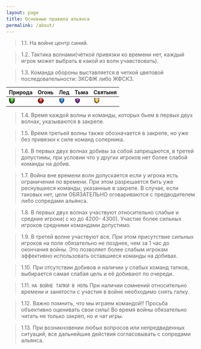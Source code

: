 ```yaml
---
layout: page
title: Основные правила альянса
permalink: /about/
---
```


> 1.1. На войне центр синий.

> 1.2. Тактика волнами(чёткой привязки ко времени нет, каждый игрок может выбрать в какой из волн учавствовать).

> 1.3. Команда обороны выставляется в четкой цветовой последовательности: ЗКСФЖ либо ЖФСКЗ.

| Природа                                                                                                                           | Огонь                                                                                                                         | Лед                                                                                                                         | Тьма                                                                                                                          | Святыня                                                                                                                       |
| --------------------------------------------------------------------------------------------------------------------------------- | ----------------------------------------------------------------------------------------------------------------------------- | --------------------------------------------------------------------------------------------------------------------------- | ----------------------------------------------------------------------------------------------------------------------------- | ----------------------------------------------------------------------------------------------------------------------------- |
| ![alt text](https://raw.githubusercontent.com/shangri-la-aliance/shangri-la-aliance.github.io/blakmer/images/nature.png "Nature") | ![alt text](https://raw.githubusercontent.com/shangri-la-aliance/shangri-la-aliance.github.io/blakmer/images/fire.png "Fire") | ![alt text](https://raw.githubusercontent.com/shangri-la-aliance/shangri-la-aliance.github.io/blakmer/images/ice.png "Ice") | ![alt text](https://raw.githubusercontent.com/shangri-la-aliance/shangri-la-aliance.github.io/blakmer/images/dark.png "Dark") | ![alt text](https://raw.githubusercontent.com/shangri-la-aliance/shangri-la-aliance.github.io/blakmer/images/holy.png "Holy") |

> 1.4. Время каждой волны и команды, которых бьем в первых двух волнах, указываются в закрепе.

> 1.5. Время третьей волны также обозначается в закрепе, но уже без привязки к силе команд соперника.

> 1.6. В первых двух волнах добивы за собой запрещаются, в третей допустимы, при условии что у других игроков нет более слабой команды на добив.

> 1.7. Война вне времени волн допускается если у игрока есть ограничения по времени. При этом разрешается бить уже реснувшиеся команды, указанные в закрепе. В случае, если таковых нет, цели ОБЯЗАТЕЛЬНО оговариваются с предводителем либо сопредами альянса.

> 1.8. В первых двух волнах участвуют относительно слабые и средние игроки( с ко до 4200- 4300). Участие более сильных игроков средними командами допустимо.

> 1.9. В третей волне участвуют все. При этом присутствие сильных игроков на поле обязательно не позднее, чем за 1 час до окончания войны. Это позволяет более слабым игрокам эффективно использовать оставшиеся команды на добивах.

> 1.10. При отсутствии добивов и наличии у слабых команд тапков, выбирается самая слабая цель и её добивают по очереди.

> 1.11. `НА ВОЙНЕ ТАПКИ В НОЛЬ` При наличии сомнений относительно времени и занятости с участия в войне необходимо снять галку.

> 1.12. Важно помнить, что мы играем командой!! Просьба объективно оценивать свои силы! Во время войны обязательно читать не только закреп, но и чат игры.

> 1.13. При возникновении любых вопросов или непредвиденных ситуаций, все дальнейшие действия согласовывать с сопредами альянса.
